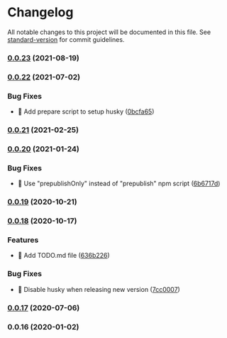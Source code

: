 # Changelog

All notable changes to this project will be documented in this file. See [standard-version](https://github.com/conventional-changelog/standard-version) for commit guidelines.

### [0.0.23](https://github.com/THernandez03/babel-preset-thernandez/compare/v0.0.22...v0.0.23) (2021-08-19)

### [0.0.22](https://github.com/THernandez03/babel-preset-thernandez/compare/v0.0.21...v0.0.22) (2021-07-02)


### Bug Fixes

* 🐛 Add prepare script to setup husky ([0bcfa65](https://github.com/THernandez03/babel-preset-thernandez/commit/0bcfa65ca7b8c600546a638a6995b19eb179c654))

### [0.0.21](https://github.com/THernandez03/babel-preset-thernandez/compare/v0.0.20...v0.0.21) (2021-02-25)

### [0.0.20](https://github.com/THernandez03/babel-preset-thernandez/compare/v0.0.19...v0.0.20) (2021-01-24)


### Bug Fixes

* 🐛 Use "prepublishOnly" instead of "prepublish" npm script ([6b6717d](https://github.com/THernandez03/babel-preset-thernandez/commit/6b6717d13dbac099445c5f54d99e939783929afb))

### [0.0.19](https://github.com/THernandez03/babel-preset-thernandez/compare/v0.0.18...v0.0.19) (2020-10-21)

### [0.0.18](https://github.com/THernandez03/babel-preset-thernandez/compare/v0.0.17...v0.0.18) (2020-10-17)


### Features

* 🎸 Add TODO.md file ([636b226](https://github.com/THernandez03/babel-preset-thernandez/commit/636b226bed5c1cc72fd1dbf3fdfa43a4388c89d8))


### Bug Fixes

* 🐛 Disable husky when releasing new version ([7cc0007](https://github.com/THernandez03/babel-preset-thernandez/commit/7cc0007751ee9b002526ef6bd79dd7b4af3ef4a9))

### [0.0.17](https://github.com/THernandez03/babel-preset-thernandez/compare/v0.0.16...v0.0.17) (2020-07-06)

### 0.0.16 (2020-01-02)
